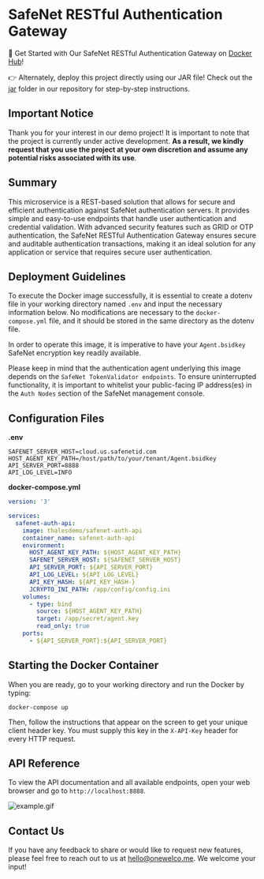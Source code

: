 <h1>SafeNet RESTful Authentication Gateway</h1>

🚀 Get Started with Our SafeNet RESTful Authentication Gateway on [Docker Hub](https://hub.docker.com/r/thalesdemo/safenet-auth-api)!

👉 Alternately, deploy this project directly using our JAR file! Check out the [jar](https://github.com/thalesdemo/safenet-auth-api/tree/main/jar) folder in our repository for step-by-step instructions. 

<h2>Important Notice</h2>

Thank you for your interest in our demo project! It is important to note that the project is currently under active development. <b>As a result, we kindly request that you use the project at your own discretion and assume any potential risks associated with its use</b>.

<h2>Summary</h2>

This microservice is a REST-based solution that allows for secure and efficient authentication against SafeNet authentication servers. It provides simple and easy-to-use endpoints that handle user authentication and credential validation. With advanced security features such as GRID or OTP authentication,  the SafeNet RESTful Authentication Gateway ensures secure and auditable authentication transactions, making it an ideal solution for any application or service that requires secure user authentication.

<h2>Deployment Guidelines</h2>

To execute the Docker image successfully, it is essential to create a dotenv file in your working directory named `.env` and input the necessary information below. No modifications are necessary to the `docker-compose.yml` file, and it should be stored in the same directory as the dotenv file.

In order to operate this image, it is imperative to have your `Agent.bsidkey` SafeNet encryption key readily available.

Please keep in mind that the authentication agent underlying this image depends on the `SafeNet TokenValidator endpoints`. To ensure uninterrupted functionality, it is important to whitelist your public-facing IP address(es) in the `Auth Nodes` section of the SafeNet management console.

<h2>Configuration Files</h2>

<b>.env</b>
```text
SAFENET_SERVER_HOST=cloud.us.safenetid.com
HOST_AGENT_KEY_PATH=/host/path/to/your/tenant/Agent.bsidkey
API_SERVER_PORT=8888
API_LOG_LEVEL=INFO
```


<b>docker-compose.yml</b>
```yaml
version: '3'

services:
  safenet-auth-api:
    image: thalesdemo/safenet-auth-api
    container_name: safenet-auth-api
    environment:
      HOST_AGENT_KEY_PATH: ${HOST_AGENT_KEY_PATH}
      SAFENET_SERVER_HOST: ${SAFENET_SERVER_HOST}
      API_SERVER_PORT: ${API_SERVER_PORT}
      API_LOG_LEVEL: ${API_LOG_LEVEL}
      API_KEY_HASH: ${API_KEY_HASH-}
      JCRYPTO_INI_PATH: /app/config/config.ini
    volumes:
      - type: bind
        source: ${HOST_AGENT_KEY_PATH}
        target: /app/secret/agent.key
        read_only: true
    ports:
      - ${API_SERVER_PORT}:${API_SERVER_PORT}

```

<h2>Starting the Docker Container</h2>

When you are ready, go to your working directory and run the Docker by typing:
```
docker-compose up
```
Then, follow the instructions that appear on the screen to get your unique client header key. You must supply this key in the `X-API-Key` header for every HTTP request.

<h2>API Reference</h2>

To view the API documentation and all available endpoints, open your web browser and go to `http://localhost:8888`.

![example.gif](https://github.com/thalesdemo/safenet-auth-api/blob/main/art/example.gif)

<h2>Contact Us</h2>
If you have any feedback to share or would like to request new features, please feel free to reach out to us at <a href="mailto:hello@onewelco.me">hello@onewelco.me</a>. We welcome your input!
